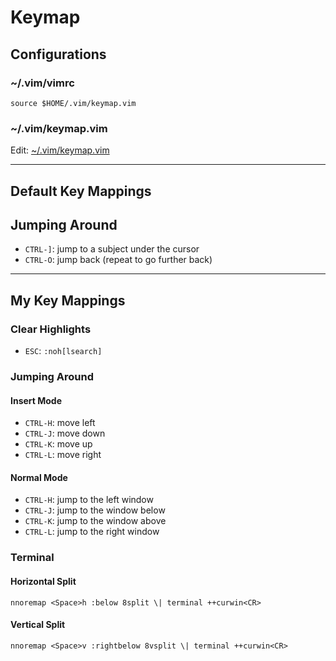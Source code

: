 # Keymap

## Configurations

### ~/.vim/vimrc

```vim
source $HOME/.vim/keymap.vim
```

### ~/.vim/keymap.vim

Edit: [~/.vim/keymap.vim](/keymap.vim)

---

## Default Key Mappings

## Jumping Around

- `CTRL-]`: jump to a subject under the cursor
- `CTRL-O`: jump back (repeat to go further back)

---

## My Key Mappings

### Clear Highlights

- `ESC`: `:noh[lsearch]`

### Jumping Around

#### Insert Mode

- `CTRL-H`: move left
- `CTRL-J`: move down 
- `CTRL-K`: move up
- `CTRL-L`: move right 

#### Normal Mode

- `CTRL-H`: jump to the left window
- `CTRL-J`: jump to the window below
- `CTRL-K`: jump to the window above
- `CTRL-L`: jump to the right window

### Terminal

#### Horizontal Split

```vim
nnoremap <Space>h :below 8split \| terminal ++curwin<CR>
```

#### Vertical Split

```vim
nnoremap <Space>v :rightbelow 8vsplit \| terminal ++curwin<CR>
```

